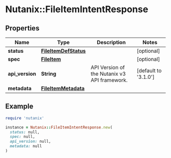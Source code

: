 # Nutanix::FileItemIntentResponse

## Properties

| Name | Type | Description | Notes |
| ---- | ---- | ----------- | ----- |
| **status** | [**FileItemDefStatus**](FileItemDefStatus.md) |  | [optional] |
| **spec** | [**FileItem**](FileItem.md) |  | [optional] |
| **api_version** | **String** | API Version of the Nutanix v3 API framework. | [default to &#39;3.1.0&#39;] |
| **metadata** | [**FileItemMetadata**](FileItemMetadata.md) |  |  |

## Example

```ruby
require 'nutanix'

instance = Nutanix::FileItemIntentResponse.new(
  status: null,
  spec: null,
  api_version: null,
  metadata: null
)
```

